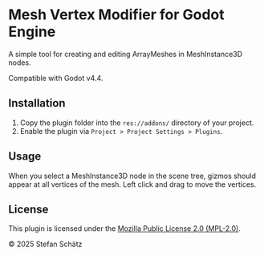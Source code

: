# Mesh Vertex Modifier for Godot Engine

A simple tool for creating and editing ArrayMeshes in MeshInstance3D nodes.

Compatible with Godot v4.4.

## Installation

1. Copy the plugin folder into the `res://addons/` directory of your project.
2. Enable the plugin via `Project > Project Settings > Plugins`.

## Usage

When you select a MeshInstance3D node in the scene tree, gizmos should appear at all vertices of the
mesh. Left click and drag to move the vertices.

## License

This plugin is licensed under the [Mozilla Public License 2.0 (MPL-2.0)](LICENSE).

© 2025 Stefan Schätz
